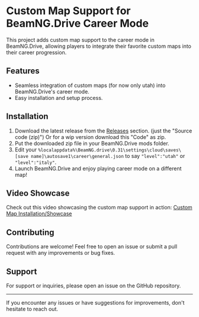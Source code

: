 # Custom Map Support for BeamNG.Drive Career Mode

This project adds custom map support to the career mode in BeamNG.Drive, allowing players to integrate their favorite custom maps into their career progression.

## Features
- Seamless integration of custom maps (for now only utah) into BeamNG.Drive's career mode.
- Easy installation and setup process.

## Installation
1. Download the latest release from the [Releases](https://github.com/wewewer123/BeamngCustomCareer/releases) section. (just the "Source code (zip)") Or for a wip version download this "Code" as zip.
2. Put the downloaded zip file in your BeamNG.Drive mods folder.
3. Edit your `%localappdata%\BeamNG.drive\0.31\settings\cloud\saves\[save name]\autosave1\career\general.json` to say `"level":"utah"` or `"level":"italy"`.
4. Launch BeamNG.Drive and enjoy playing career mode on a different map!

## Video Showcase
Check out this video showcasing the custom map support in action: [Custom Map Installation/Showcase](https://youtu.be/sjl4sM0j05o)

## Contributing
Contributions are welcome! Feel free to open an issue or submit a pull request with any improvements or bug fixes.

## Support
For support or inquiries, please open an issue on the GitHub repository.

---
If you encounter any issues or have suggestions for improvements, don't hesitate to reach out.

